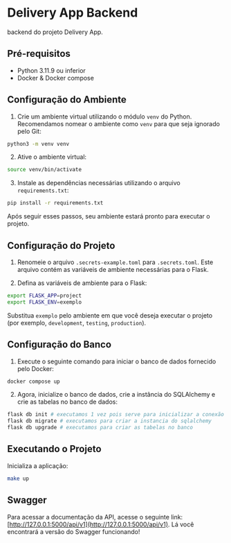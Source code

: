 
# Delivery App Backend

backend do projeto Delivery App. 

## Pré-requisitos

- Python 3.11.9 ou inferior
- Docker & Docker compose

## Configuração do Ambiente

1. Crie um ambiente virtual utilizando o módulo `venv` do Python. Recomendamos nomear o ambiente como `venv` para que seja ignorado pelo Git:

```bash
python3 -m venv venv
```

2. Ative o ambiente virtual:

```bash
source venv/bin/activate
```

3. Instale as dependências necessárias utilizando o arquivo `requirements.txt`:

```bash
pip install -r requirements.txt
```

Após seguir esses passos, seu ambiente estará pronto para executar o projeto.

## Configuração do Projeto

1. Renomeie o arquivo `.secrets-example.toml` para `.secrets.toml`. Este arquivo contém as variáveis de ambiente necessárias para o Flask.

2. Defina as variáveis de ambiente para o Flask:

```bash
export FLASK_APP=project
export FLASK_ENV=exemplo
```

Substitua `exemplo` pelo ambiente em que você deseja executar o projeto (por exemplo, `development`, `testing`, `production`).


## Configuração do Banco

1. Execute o seguinte comando para iniciar o banco de dados fornecido pelo Docker:

```bash
docker compose up
```

2. Agora, inicialize o banco de dados, crie a instância do SQLAlchemy e crie as tabelas no banco de dados:


```bash
flask db init # executamos 1 vez pois serve para inicializar a conexão
flask db migrate # executamos para criar a instancia do sqlalchemy
flask db upgrade # executamos para criar as tabelas no banco
```

## Executando o Projeto

Inicializa a aplicação:
```bash
make up
```

## Swagger

Para acessar a documentação da API, acesse o seguinte link: [http://127.0.0.1:5000/api/v1](http://127.0.0.1:5000/api/v1). Lá você encontrará a versão do Swagger funcionando!
